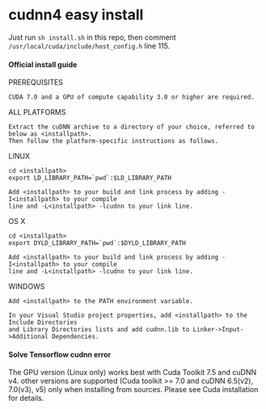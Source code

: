 # cudnn4 easy install
Just run `sh install.sh` in this repo, then comment `/usr/local/cuda/include/host_config.h` line 115.

#### Official install guide  
PREREQUISITES

    CUDA 7.0 and a GPU of compute capability 3.0 or higher are required.

ALL PLATFORMS

    Extract the cuDNN archive to a directory of your choice, referred to below as <installpath>.
    Then follow the platform-specific instructions as follows.

LINUX

    cd <installpath>
    export LD_LIBRARY_PATH=`pwd`:$LD_LIBRARY_PATH

    Add <installpath> to your build and link process by adding -I<installpath> to your compile
    line and -L<installpath> -lcudnn to your link line.

OS X

    cd <installpath>
    export DYLD_LIBRARY_PATH=`pwd`:$DYLD_LIBRARY_PATH

    Add <installpath> to your build and link process by adding -I<installpath> to your compile
    line and -L<installpath> -lcudnn to your link line.

WINDOWS

    Add <installpath> to the PATH environment variable.

    In your Visual Studio project properties, add <installpath> to the Include Directories 
    and Library Directories lists and add cudnn.lib to Linker->Input->Additional Dependencies.
    
#### Solve Tensorflow cudnn error
The GPU version (Linux only) works best with Cuda Toolkit 7.5 and cuDNN v4. other versions are supported (Cuda toolkit >= 7.0 and cuDNN 6.5(v2), 7.0(v3), v5) only when installing from sources. Please see Cuda installation for details.
